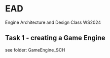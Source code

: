 # EAD
Engine Architecture and Design Class WS2024

## Task 1 - creating a Game Engine
see folder: GameEngine_SCH
